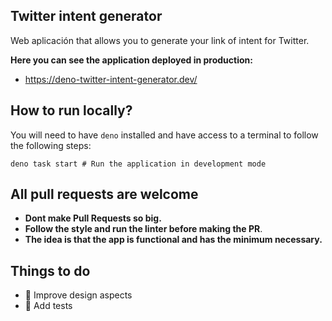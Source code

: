 ## Twitter intent generator

Web aplicación that allows you to generate your link of intent for Twitter.

**Here you can see the application deployed in production:**

- https://deno-twitter-intent-generator.dev/

## How to run locally?

You will need to have `deno` installed and have access to a terminal to follow
the following steps:

```
deno task start # Run the application in development mode
```

## All pull requests are welcome

- **Dont make Pull Requests so big.**
- **Follow the style and run the linter before making the PR**.
- **The idea is that the app is functional and has the minimum necessary.**

## Things to do

- 🔹 Improve design aspects
- 🔹 Add tests
